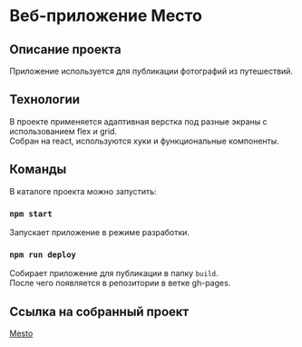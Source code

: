 # Веб-приложение Место

## Описание проекта

Приложение используется для публикации фотографий из путешествий.

## Технологии

В проекте применяется адаптивная верстка под разные экраны с использованием flex и grid.\
Собран на react, используются хуки и функциональные компоненты.

## Команды

В каталоге проекта можно запустить:

### `npm start`

Запускает приложение в режиме разработки.

### `npm run deploy`

Собирает приложение для публикации в папку `build`.\
После чего появляется в репозитории в ветке gh-pages.

## Ссылка на собранный проект

[Mesto](https://andrey-kotelnikov.github.io/mesto-react/)